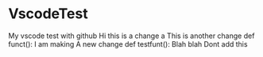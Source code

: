# VscodeTest
My vscode test with github
Hi this is a change
a
This is another change
def funct():
I am making A new change 
def testfunt():
    Blah blah
Dont add this